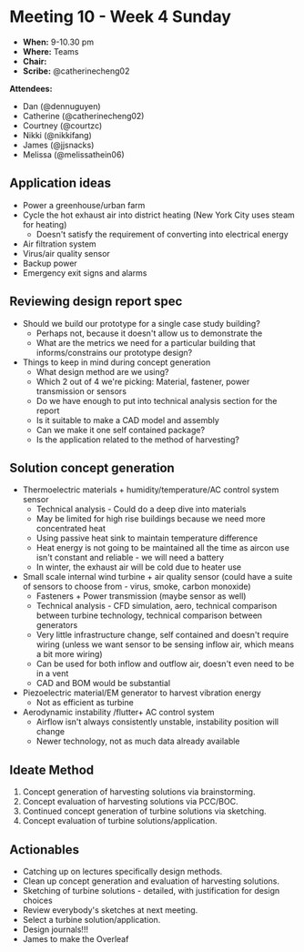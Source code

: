 # Meeting 10 - Week 4 Sunday
- **When:** 9-10.30 pm
- **Where:** Teams
- **Chair:** 
- **Scribe:** @catherinecheng02 

**Attendees:**
- Dan (@dennuguyen)
- Catherine (@catherinecheng02)
- Courtney (@courtzc)
- Nikki (@nikkifang)
- James (@jjsnacks)
- Melissa (@melissathein06)

## Application ideas 
- Power a greenhouse/urban farm 
- Cycle the hot exhaust air into district heating (New York City uses steam for heating)
    - Doesn't satisfy the requirement of converting into electrical energy
- Air filtration system
- Virus/air quality sensor
- Backup power
- Emergency exit signs and alarms
	

## Reviewing design report spec 
- Should we build our prototype for a single case study building?
    - Perhaps not, because it doesn't allow us to demonstrate the 
    - What are the metrics we need for a particular building that informs/constrains our prototype design?
- Things to keep in mind during concept generation
    - What design method are we using?
    - Which 2 out of 4 we're picking: Material, fastener, power transmission or sensors
    - Do we have enough to put into technical analysis section for the report
    - Is it suitable to make a CAD model and assembly
    - Can we make it one self contained package?
    - Is the application related to the method of harvesting?
		
## Solution concept generation
- Thermoelectric materials + humidity/temperature/AC control system sensor 
    - Technical analysis - Could do a deep dive into materials 
    - May be limited for high rise buildings because we need more concentrated heat 
    - Using passive heat sink to maintain temperature difference 
    - Heat energy is not going to be maintained all the time as aircon use isn't constant and reliable - we will need a battery 
    - In winter, the exhaust air will be cold due to heater use
- Small scale internal wind turbine + air quality sensor (could have a suite of sensors to choose from - virus, smoke, carbon monoxide)
    - Fasteners + Power transmission (maybe sensor as well)
    - Technical analysis - CFD simulation, aero, technical comparison between turbine technology, technical comparison between generators
    - Very little infrastructure change, self contained and doesn't require wiring (unless we want sensor to be sensing inflow air, which means a bit more wiring)
    - Can be used for both inflow and outflow air, doesn't even need to be in a vent 
    - CAD and BOM would be substantial 
- Piezoelectric material/EM generator to harvest vibration energy
    - Not as efficient as turbine 
- Aerodynamic instability /flutter+ AC control system 
    - Airflow isn't always consistently unstable, instability position will change
    - Newer technology, not as much data already available 

## Ideate Method

1. Concept generation of harvesting solutions via brainstorming.
2. Concept evaluation of harvesting solutions via PCC/BOC.
3. Continued concept generation of turbine solutions via sketching.
4. Concept evaluation of turbine solutions/application.

## Actionables

- Catching up on lectures specifically design methods.
- Clean up concept generation and evaluation of harvesting solutions.
- Sketching of turbine solutions - detailed, with justification for design choices
- Review everybody's sketches at next meeting.
- Select a turbine solution/application.
- Design journals!!!
- James to make the Overleaf 

